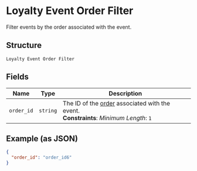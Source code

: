 
# Loyalty Event Order Filter

Filter events by the order associated with the event.

## Structure

`Loyalty Event Order Filter`

## Fields

| Name | Type | Description |
|  --- | --- | --- |
| `order_id` | `string` | The ID of the [order](#type-Order) associated with the event.<br>**Constraints**: *Minimum Length*: `1` |

## Example (as JSON)

```json
{
  "order_id": "order_id6"
}
```

